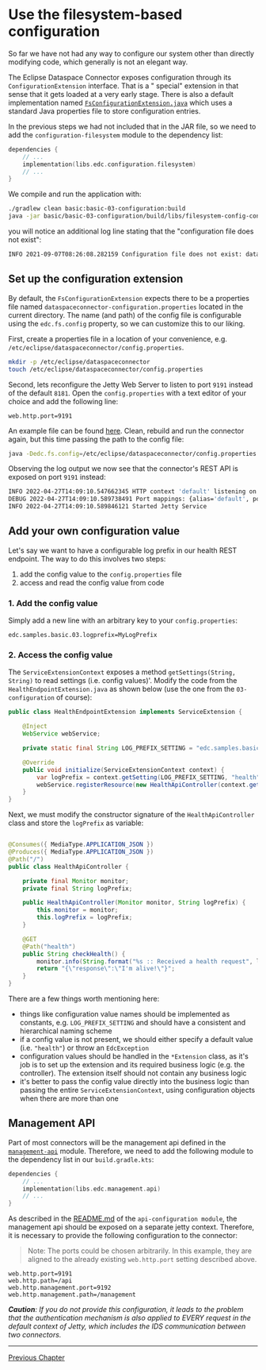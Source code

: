 # Use the filesystem-based configuration

So far we have not had any way to configure our system other than directly modifying code, which generally is not an
elegant way.

The Eclipse Dataspace Connector exposes configuration through its `ConfigurationExtension` interface. That is a "
special" extension in that sense that it gets loaded at a very early stage. There is also a default implementation
named [`FsConfigurationExtension.java`](https://github.com/eclipse-edc/Connector/blob/releases/extensions/common/configuration/configuration-filesystem/src/main/java/org/eclipse/edc/configuration/filesystem/FsConfigurationExtension.java)
which uses a standard Java properties file to store configuration entries.

In the previous steps we had not included that in the JAR file, so we need to add
the `configuration-filesystem` module to the dependency list:

```kotlin
dependencies {
    // ...
    implementation(libs.edc.configuration.filesystem)
    // ...
}
```

We compile and run the application with:

```bash
./gradlew clean basic:basic-03-configuration:build
java -jar basic/basic-03-configuration/build/libs/filesystem-config-connector.jar
```

you will notice an additional log line stating that the "configuration file does not exist":

```bash
INFO 2021-09-07T08:26:08.282159 Configuration file does not exist: dataspaceconnector-configuration.properties. Ignoring.
```

## Set up the configuration extension

By default, the `FsConfigurationExtension` expects there to be a properties file
named `dataspaceconnector-configuration.properties` located in the current directory. The name (and path) of the config
file is configurable using the `edc.fs.config` property, so we can customize this to our liking.

First, create a properties file in a location of your convenience,
e.g. `/etc/eclipse/dataspaceconnector/config.properties`.

```bash
mkdir -p /etc/eclipse/dataspaceconnector
touch /etc/eclipse/dataspaceconnector/config.properties
```

Second, lets reconfigure the Jetty Web Server to listen to port `9191` instead of the default `8181`. Open
the `config.properties` with a text editor of your choice and add the following line:

```properties
web.http.port=9191
```

An example file can be found [here](config.properties). Clean, rebuild and run the connector again, but this time
passing the path to the config file:

```bash
java -Dedc.fs.config=/etc/eclipse/dataspaceconnector/config.properties -jar basic/basic-03-configuration/build/libs/filesystem-config-connector.jar
```

Observing the log output we now see that the connector's REST API is exposed on port `9191` instead:

```bash
INFO 2022-04-27T14:09:10.547662345 HTTP context 'default' listening on port 9191      <-- this is the relevant line
DEBUG 2022-04-27T14:09:10.589738491 Port mappings: {alias='default', port=9191, path='/api'}   
INFO 2022-04-27T14:09:10.589846121 Started Jetty Service

```

## Add your own configuration value

Let's say we want to have a configurable log prefix in our health REST endpoint. The way to do this involves two steps:

1. add the config value to the `config.properties` file
2. access and read the config value from code

### 1. Add the config value

Simply add a new line with an arbitrary key to your `config.properties`:

```properties
edc.samples.basic.03.logprefix=MyLogPrefix
```

### 2. Access the config value

The `ServiceExtensionContext` exposes a method `getSettings(String, String)` to read settings (i.e. config values)'.
Modify the code from the `HealthEndpointExtension.java` as shown below (use the one from the `03-configuration`
of course):

```java
public class HealthEndpointExtension implements ServiceExtension {

    @Inject
    WebService webService;

    private static final String LOG_PREFIX_SETTING = "edc.samples.basic.03.logprefix"; // this constant is new

    @Override
    public void initialize(ServiceExtensionContext context) {
        var logPrefix = context.getSetting(LOG_PREFIX_SETTING, "health"); //this line is new
        webService.registerResource(new HealthApiController(context.getMonitor(), logPrefix));
    }
}
```

Next, we must modify the constructor signature of the `HealthApiController` class and store the `logPrefix` as variable:

```java

@Consumes({ MediaType.APPLICATION_JSON })
@Produces({ MediaType.APPLICATION_JSON })
@Path("/")
public class HealthApiController {

    private final Monitor monitor;
    private final String logPrefix;

    public HealthApiController(Monitor monitor, String logPrefix) {
        this.monitor = monitor;
        this.logPrefix = logPrefix;
    }

    @GET
    @Path("health")
    public String checkHealth() {
        monitor.info(String.format("%s :: Received a health request", logPrefix));
        return "{\"response\":\"I'm alive!\"}";
    }
}
```

There are a few things worth mentioning here:

- things like configuration value names should be implemented as constants, e.g. `LOG_PREFIX_SETTING` and should have a
  consistent and hierarchical naming scheme
- if a config value is not present, we should either specify a default value (i.e. `"health"`) or throw
  an `EdcException`
- configuration values should be handled in the `*Extension` class, as it's job is to set up the extension and its
  required business logic (e.g. the controller). The extension itself should not contain any business logic
- it's better to pass the config value directly into the business logic than passing the
  entire `ServiceExtensionContext`, using configuration objects when there are more than one

## Management API

Part of most connectors will be the management api defined in the
[`management-api`](https://github.com/eclipse-edc/Connector/tree/releases/extensions/control-plane/api/management-api)
module. Therefore, we need to add the following module to the dependency list in our `build.gradle.kts`:

```kotlin
dependencies {
    // ...
    implementation(libs.edc.management.api)
    // ...
}
```

As described in the [README.md](https://github.com/eclipse-edc/Connector/tree/releases/extensions/common/api/management-api-configuration)
of the `api-configuration module`, the management api should be exposed on a separate jetty context. Therefore, it is
necessary to provide the following configuration to the connector:

> Note: The ports could be chosen arbitrarily. In this example, they are aligned to the already existing `web.http.port` setting described above.

```properties
web.http.port=9191
web.http.path=/api
web.http.management.port=9192
web.http.management.path=/management
```

_**Caution**: If you do not provide this configuration, it leads to the problem that the authentication mechanism is
also applied to EVERY request in the _default_ context of Jetty, which includes the IDS communication between two
connectors._

---

[Previous Chapter](../basic-02-health-endpoint/README.md) 
